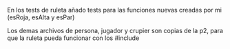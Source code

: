 En los tests de ruleta añado tests para las funciones nuevas creadas por mi (esRoja, esAlta y esPar)

Los demas archivos de persona, jugador y crupier son copias de la p2, para que la ruleta pueda funcionar con los #include